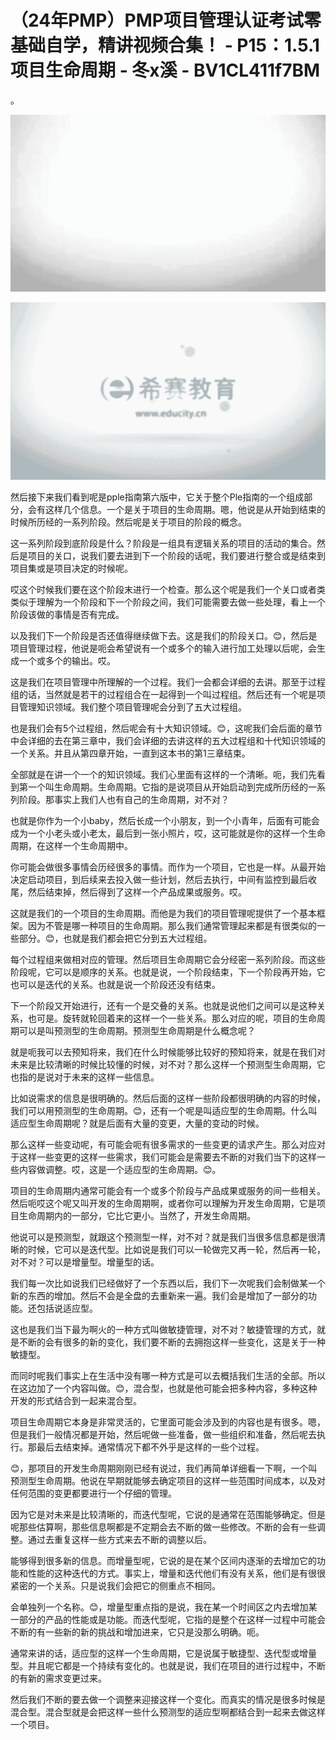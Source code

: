 # （24年PMP）PMP项目管理认证考试零基础自学，精讲视频合集！ - P15：1.5.1项目生命周期 - 冬x溪 - BV1CL411f7BM

。

![](img/a566433c3bad94dec7251764176bca86_1.png)

![](img/a566433c3bad94dec7251764176bca86_2.png)

然后接下来我们看到呢是pple指南第六版中，它关于整个Ple指南的一个组成部分，会有这样几个信息。一个是关于项目的生命周期。嗯，他说是从开始到结束的时候所历经的一系列阶段。然后呢是关于项目的阶段的概念。

这一系列阶段到底阶段是什么？阶段是一组具有逻辑关系的项目的活动的集合。然后是项目的关口，说我们要去进到下一个阶段的话呢，我们要进行整合或是结束到项目集或是项目决定的时候呢。

哎这个时候我们要在这个阶段末进行一个检查。那么这个呢是我们一个关口或者类类似于理解为一个阶段和下一个阶段之间，我们可能需要去做一些处理，看上一个阶段该做的事情是否有完成。

以及我们下一个阶段是否还值得继续做下去。这是我们的阶段关口。😊，然后是项目管理过程，他说是呃会希望说有一个或多个的输入进行加工处理以后呢，会生成一个或多个的输出。哎。

这是我们在项目管理中所理解的一个过程。我们一会都会详细的去讲。那至于过程组的话，当然就是若干的过程组合在一起得到一个叫过程组。然后还有一个呢是项目管理知识领域。我们整个项目管理呢会分到了五大过程组。

也是我们会有5个过程组，然后呢会有十大知识领域。😊，这呢我们会后面的章节中会详细的去在第三章中，我们会详细的去讲这样的五大过程组和十代知识领域的一个关系。并且从第四章开始，一直到这本书的第1三章结束。

全部就是在讲一个一个的知识领域。我们心里面有这样的一个清晰。呃，我们先看到第一个叫生命周期。生命周期。它指的是说项目从开始启动到完成所历经的一系列阶段。那事实上我们人也有自己的生命周期，对不对？

也就是你作为一个小baby，然后长成一个小朋友，到一个小青年，后面有可能会成为一个小老头或小老太，最后到一张小照片，哎，这可能就是你的这样一个生命周期，在这样一个生命周期中。

你可能会做很多事情会历经很多的事情。而作为一个项目，它也是一样。从最开始决定启动项目，到后续来去投入做一些计划，然后去执行，中间有监控到最后收尾，然后结束掉，然后得到了这样一个产品成果或服务。哎。

这就是我们的一个项目的生命周期。而他是为我们的项目管理呢提供了一个基本框架。因为不管是哪一种项目的生命周期。那么我们通常管理起来都是有很类似的一些部分。😊，也就是我们都会把它分到五大过程组。

每个过程组来做相对应的管理。然后项目生命周期它会分经密一系列阶段。而这些阶段呢，它可以是顺序的关系。也就是说，一个阶段结束，下一个阶段再开始，它也可以是迭代的关系。也就是说一个阶段还没有结束。

下一个阶段又开始进行，还有一个是交叠的关系。也就是说他们之间可以是这种关系，也可是。旋转就轮回着来的这样一个一些关系。那么对应的呢，项目的生命周期可以是叫预测型的生命周期。预测型生命周期是什么概念呢？

就是呃我可以去预知将来，我们在什么时候能够比较好的预知将来，就是在我们对未来是比较清晰的时候比较懂的时候，对不对？那么这样一个预测型生命周期，它也指的是说对于未来的这样一些信息。

比如说需求的信息是很明确的。然后后面的这样一些阶段都很明确的内容的时候，我们可以用预测型的生命周期。😊，还有一个呢是叫适应型的生命周期。什么叫适应型生命周期呢？就是后面有大量的变更，大量的变动的时候。

那么这样一些变动呢，有可能会呃有很多需求的一些变更的请求产生。那么对应对于这样一些变更的这样一些需求，我们可能会是需要去不断的对我们当下的这样一些内容做调整。哎，这是一个适应型的生命周期。😊。

项目的生命周期内通常可能会有一个或多个阶段与产品成果或服务的间一些相关。然后呃哎这个呢又叫开发的生命周期啊，或者你可以理解为开发生命周期，它是项目生命周期内的一部分，它比它更小。当然了，开发生命周期。

他说可以是预测型，就跟这个预测型一样，对不对？就是我们当很多信息都是很清晰的时候，它可以是迭代型。比如说是我们可以一轮做完又再一轮，然后再一轮，对不对？可以是增量型。增量型的话。

我们每一次比如说我们已经做好了一个东西以后，我们下一次呢我们会制做某一个新的东西的增加。然后不会是全盘的去重新来一遍。我们会是增加了一部分的功能。还包括说适应型。

这也是我们当下最为啊火的一种方式叫做敏捷管理，对不对？敏捷管理的方式，就是不断的会有很多的新的变化，我们要不断的去拥抱这样一些变化，这是关于一种敏捷型。

而同时呢我们事实上在生活中没有哪一种方式是可以去概括我们生活的全部。所以在这边加了一个内容叫做。😊，混合型，也就是他可能会把多种内容，多种这种开发的形式结合到一起来混合型。

项目生命周期它本身是非常灵活的，它里面可能会涉及到的内容也是有很多。嗯，但是我们一般情况都是开始，然后呢做一些准备，做一些组织和准备，然后呢去执行。那最后去结束掉。通常情况下都不外乎是这样的一些个过程。

😊，那项目的开发生命周期刚刚已经有说过，我们再简单详细看一下啊，一个叫预测型生命周期。他说在早期就能够去确定项目的这样一些范围时间成本，以及对任何范围的变更都要进行一个仔细的管理。

因为它是对未来是比较清晰的，而迭代型呢，它说的是通常在范围能够确定。但是呢那些估算啊，那些信息啊都是不定期会去不断的做一些修改。不断的会有一些调整。通过去重复这样一些方式来去不断的调整以后。

能够得到很多新的信息。而增量型呢，它说的是在某个区间内逐渐的去增加它的功能和性能的这种迭代的方式。事实上，增量和迭代他们有没有关系，他们是有很很紧密的一个关系。只是说我们会把它的侧重点不相同。

会单独列一个名称。😊，增量型重点指的是说，我在某一个时间区之内去增加某一部分的产品的性能或是功能。而迭代型呢，它指的是整个在这样一过程中可能会不断的有一些新的新的挑战和增加进来，它只是没那么明确。呃。

通常来讲的话，适应型的这样一个生命周期，它是说属于敏捷型、迭代型或增量型。并且呢它都是一个持续有变化的。也就是说，我们在项目的进行过程中，不断的有新的需求变更过来。

然后我们不断的要去做一个调整来迎接这样一个变化。而真实的情况是很多时候是混合型。混合型就是会把这样一些什么预测型的适应型啊都结合到一起来去做这样一个项目。

